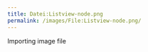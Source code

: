 ```yaml
---
title: Datei:Listview-node.png
permalink: /images/File:Listview-node.png/
---
```


Importing image file